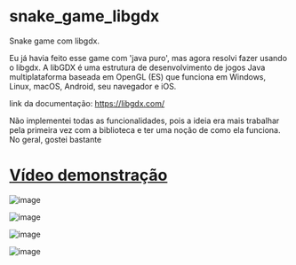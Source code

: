 # snake_game_libgdx
Snake game com libgdx.

Eu já havia feito esse game com 'java puro', mas agora resolvi fazer usando o libgdx. A libGDX é uma estrutura de desenvolvimento de jogos Java multiplataforma baseada em OpenGL (ES) que funciona em Windows, Linux, macOS, Android, seu navegador e iOS.

link da documentação: https://libgdx.com/

Não implementei todas as funcionalidades, pois a ideia era mais trabalhar pela primeira vez com a biblioteca e ter uma noção de como ela funciona. No geral, gostei bastante


# [Vídeo demonstração](https://youtube.com/shorts/sWJhlpY4uWw?feature=share)

![image](https://github.com/user-attachments/assets/20a6c417-bce1-4743-b105-b0a8658b327b)

![image](https://github.com/user-attachments/assets/07f1d853-f86e-47b2-a0c8-e661600af24b)

![image](https://github.com/user-attachments/assets/7557d519-2176-4db2-aac8-df471ff17e4c)

![image](https://github.com/user-attachments/assets/29ad6934-29c4-4834-ad83-51bd6e0c6485)
